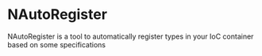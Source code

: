 # NAutoRegister #

NAutoRegister is a tool to automatically register types in your IoC container based on some specifications


